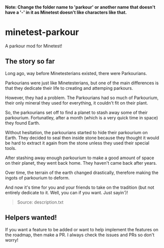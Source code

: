 **Note: Change the folder name to 'parkour' or another name that doesn't have a '-' in it as Minetest doesn't like characters like that.**
# minetest-parkour
A parkour mod for Minetest!

## The story so far
Long ago, way before Minetesterians existed, there were Parkourians.

Parkourians were just like Minetesterians, but one of the main differences is that they dedicate their life to creating and attemping parkours.

However, they had a problem. The Parkourians had so much of Parkourium, their only mineral they used for everything, it couldn't fit on their plant.

So, the parkourians set off to find a planet to stash away some of their parkourium. Fortunatley, after a month (which is a very quick time in space) they found Earth.

Without hesitation, the parkourians started to hide their parkourium on Earth. They decided to seal then inside stone because they thought it would be hard to extract it again from the stone unless they used their special tools.

After stashing away enough parkourium to make a good amount of space on their planet, they went back home. They haven't came back after years.

Over time, the terrain of the earth changed drastically, therefore making the ingots of parkourium to deform.

And now it's time for you and your friends to take on the tradition (but not entirely dedicate to it. Well, you can if you want. Just sayin')!

> Source: description.txt

## Helpers wanted!
If you want a feature to be added or want to help implement the features on the roadmap, then make a PR. I always check the issues and PRs so don't worry!
